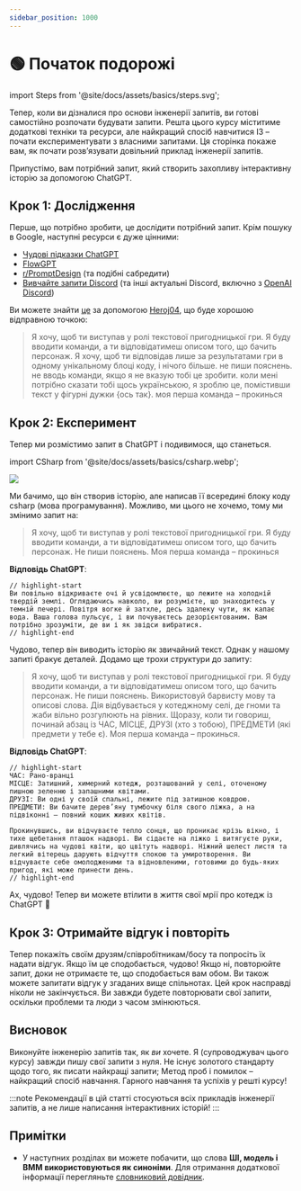 ```yaml
---
sidebar_position: 1000
---
```


# 🟢 Початок подорожі


import Steps from '@site/docs/assets/basics/steps.svg';

<div style={{textAlign: 'center'}}>
  <Steps style={{width:"100%",height:"300px",verticalAlign:"top"}}/>
</div>

Тепер, коли ви дізналися про основи інженерії запитів, ви готові самостійно розпочати будувати запити. Решта цього курсу міститиме додаткові техніки та ресурси, але найкращий спосіб навчитися ІЗ – почати експериментувати з власними запитами. Ця сторінка покаже вам, як почати розв’язувати довільний приклад інженерії запитів.

Припустімо, вам потрібний запит, який створить захопливу інтерактивну історію за допомогою ChatGPT.

## Крок 1: Дослідження

Перше, що потрібно зробити, це дослідити потрібний запит. Крім пошуку в Google, наступні ресурси є дуже цінними:

- [Чудові підказки ChatGPT](https://github.com/f/awesome-chatgpt-prompts)
- [FlowGPT](https://flowgpt.com)
- [r/PromptDesign](https://www.reddit.com/r/PromptDesign/) (та подібні сабредити)
- [Вивчайте запити Discord](https://discord.gg/learn-prompting) (та інші актуальні Discord, включно з [OpenAI Discord](https://discord.gg/openai))

Ви можете знайти [це](https://prompts.chat/#act-as-a-text-based-adventure-game) за допомогою [Heroj04](https://github.com/Heroj04), що буде хорошою відправною точкою:
> Я хочу, щоб ти виступав у ролі текстової пригодницької гри. Я буду вводити команди, а ти відповідатимеш описом того, що бачить персонаж. Я хочу, щоб ти відповідав лише за результатами гри в одному унікальному блоці коду, і нічого більше. не пиши пояснень. не вводь команди, якщо я не вказую тобі це зробити. коли мені потрібно сказати тобі щось українською, я зроблю це, помістивши текст у фігурні дужки {ось так}. моя перша команда – прокинься

## Крок 2: Експеримент

Тепер ми розмістимо запит в ChatGPT і подивимося, що станеться.

import CSharp from '@site/docs/assets/basics/csharp.webp';

<div style={{textAlign: 'center'}}>
  <img src={CSharp} style={{width: "750px"}} />
</div>

Ми бачимо, що він створив історію, але написав її всередині блоку коду csharp (мова програмування). Можливо, ми цього не хочемо, тому ми змінимо запит на:

> Я хочу, щоб ти виступав у ролі текстової пригодницької гри. Я буду вводити команди, а ти відповідатимеш описом того, що бачить персонаж. Не пиши пояснень. Моя перша команда – прокинься


**Відповідь ChatGPT**:
```text
// highlight-start
Ви повільно відкриваєте очі й усвідомлюєте, що лежите на холодній твердій землі. Оглядаючись навколо, ви розумієте, що знаходитесь у темній печері. Повітря вогке й затхле, десь здалеку чути, як капає вода. Ваша голова пульсує, і ви почуваєтесь дезорієнтованим. Вам потрібно зрозуміти, де ви і як звідси вибратися.
// highlight-end
```

Чудово, тепер він виводить історію як звичайний текст. Однак у нашому запиті бракує деталей. Додамо ще трохи структури до запиту:

> Я хочу, щоб ти виступав у ролі текстової пригодницької гри. Я буду вводити команди, а ти відповідатимеш описом того, що бачить персонаж. Не пиши пояснень. Використовуй барвисту мову та описові слова. Дія відбувається у котеджному селі, де гноми та жаби вільно розгулюють на рівних. Щоразу, коли ти говориш, починай абзац із ЧАС, МІСЦЕ, ДРУЗІ (хто з тобою), ПРЕДМЕТИ (які предмети у тебе є). Моя перша команда – прокинься.

**Відповідь ChatGPT**:
```text
// highlight-start
ЧАС: Рано-вранці
МІСЦЕ: Затишний, химерний котедж, розташований у селі, оточеному пишною зеленню і запашними квітами.
ДРУЗІ: Ви одні у своїй спальні, лежите під затишною ковдрою.
ПРЕДМЕТИ: Ви бачите дерев’яну тумбочку біля свого ліжка, а на підвіконні — повний кошик живих квітів.

Прокинувшись, ви відчуваєте тепло сонця, що проникає крізь вікно, і тихе щебетання пташок надворі. Ви сідаєте на ліжко і витягуєте руки, дивлячись на чудові квіти, що цвітуть надворі. Ніжний шелест листя та легкий вітерець дарують відчуття спокою та умиротворення. Ви відчуваєте себе омолодженими та відновленими, готовими до будь-яких пригод, які може принести день.
// highlight-end
```

Ах, чудово! Тепер ви можете втілити в життя свої мрії про котедж із ChatGPT 🌸


## Крок 3: Отримайте відгук і повторіть

Тепер покажіть своїм друзям/співробітникам/босу та попросіть їх надати відгук. Якщо їм це сподобається, чудово! Якщо ні, повторюйте запит, доки не отримаєте те, що сподобається вам обом. Ви також можете запитати відгук у згаданих вище спільнотах. Цей крок насправді ніколи не закінчується. Ви завжди будете повторювати свої запити, оскільки проблеми та люди з часом змінюються.

## Висновок

Виконуйте інженерію запитів так, як *ви* хочете. Я (супроводжувач цього курсу) завжди пишу свої запити з нуля. Не існує золотого стандарту щодо того, як писати найкращі запити; Метод проб і помилок – найкращий спосіб навчання. Гарного навчання та успіхів у решті курсу!

:::note
Рекомендації в цій статті стосуються всіх прикладів інженерії запитів, а не лише написання інтерактивних історій!
:::


## Примітки

- У наступних розділах ви можете побачити, що слова **ШІ, модель і ВММ використовуються як синоніми**. Для отримання додаткової інформації перегляньте [словниковий довідник](https://learnprompting.org/docs/vocabulary).